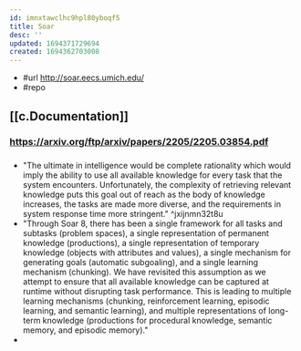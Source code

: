 ```yaml
---
id: imnxtawclhc9hpl80yboqf5
title: Soar
desc: ''
updated: 1694371729694
created: 1694362703008
---
```


- #url http://soar.eecs.umich.edu/ 
- #repo 

## [[c.Documentation]]

### https://arxiv.org/ftp/arxiv/papers/2205/2205.03854.pdf

### 

- "The ultimate in intelligence would be complete rationality which would imply the ability to use all available knowledge for every task that the system encounters. Unfortunately, the complexity of retrieving relevant knowledge puts this goal out of reach as the body of knowledge increases, the tasks are made more diverse, and the requirements in system response time more stringent."  ^jxijnmn32t8u
- "Through Soar 8, there has been a single framework for all tasks and subtasks (problem spaces), a single representation of permanent knowledge (productions), a single representation of temporary knowledge (objects with attributes and values), a single mechanism for generating goals (automatic subgoaling), and a single learning mechanism (chunking). We have revisited this assumption as we attempt to ensure that all available knowledge can be captured at runtime without disrupting task performance. This is leading to multiple learning mechanisms (chunking, reinforcement learning, episodic learning, and semantic learning), and multiple representations of long-term knowledge (productions for procedural knowledge, semantic memory, and episodic memory)."
- 